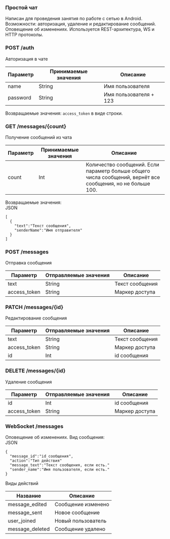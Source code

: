 ### Простой чат
Написан для проведения занятия по работе с сетью в Android. Возможности: авторизация, удаление и редактирование сообщений. Оповещение об изменениях. 
Используется REST-архитектура, WS и HTTP протоколы.

### POST /auth  
Авторизация в чате

| Параметр | Принимаемые значения | Описание               |
|----------|----------------------|------------------------|
| name     | String               | Имя пользователя       |
| password | String               | Имя пользователя + 123 |

Возвращаемые значения:
`access_token` в виде строки.

### GET /messages/{count}
Получение сообщений из чата

| Параметр | Принимаемые значения | Описание               |
|----------|----------------------|------------------------|
| count    | Int                  | Количество сообщений. Если параметр больше общего числа сообщений, вернёт все сообщения, но не больше 100.|


Возвращаемые значения:  
JSON
```
[
  {
    "text":"Текст сообщения",
    "senderName":"Имя отправителя"
  }
]
```

### POST /messages
Отправка сообщения

| Параметр     | Отправляемые значения | Описание        |
|--------------|-----------------------|-----------------|
| text         | String                | Текст сообщения |
| access_token | String                | Маркер доступа  |

### PATCH /messages/{id}
Редактирование сообщения

| Параметр     | Отправляемые значения | Описание        |
|--------------|-----------------------|-----------------|
| text         | String                | Текст сообщения |
| access_token | String                | Маркер доступа  |
| id           | Int                   | id сообщения    |

### DELETE /messages/{id}
Удаление сообщения

| Параметр     | Отправляемые значения | Описание        |
|--------------|-----------------------|-----------------|
| id           | Int                   | id сообщения    |
| access_token | String                | Маркер доступа  |

### WebSocket /messages
Оповещение об изменениях. Вид сообщения:  
JSON
```
{
  "message_id":"id сообщения",
  "action":"Тип действия"
  "message_text":"Текст сообщения, если есть."
  "sender_name":"Имя пользователя, если есть."
}
```
Виды действий

| Название       | Описание              | 
|----------------|-----------------------|
| message_edited | Сообщение изменено    | 
| message_sent   | Новое сообщение       |
| user_joined    | Новый пользователь    |
| message_deleted| Сообщение удалено     |

